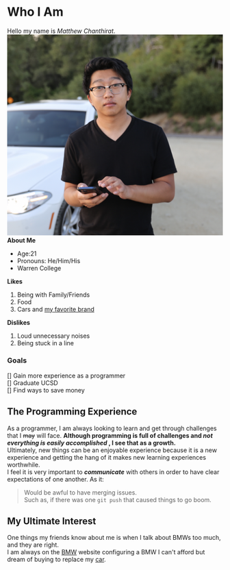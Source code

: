 # **Who I Am**
Hello my name is _Matthew Chanthirat_.  
![Me](assets/images/imageMyself.png)
**About Me**  
- Age:21  
- Pronouns: He/Him/His  
- Warren College  
  
**Likes**  
1. Being with Family/Friends  
2. Food  
3. Cars and [my favorite brand](#my-ultimate-interest)  

**Dislikes**  
1. Loud unnecessary noises  
2. Being stuck in a line  

### Goals
[] Gain more experience as a programmer  
[] Graduate UCSD  
[] Find ways to save money  

## The Programming Experience
As a programmer, I am always looking to learn and get through challenges that I ~~may~~ will face. **Although programming is full of challenges and _not everything is easily accomplished_ , I see that as a growth.**   
Ultimately, new things can be an enjoyable experience because it is a new experience and getting the hang of it makes new learning experiences worthwhile.  
I feel it is very important to ***communicate*** with others in order to have clear expectations of one another. As it:  
>Would be awful to have merging issues.  
Such as, if there was one `git push` that caused things to go boom. 

## My Ultimate Interest
One things my friends know about me is when I talk about BMWs too much, and they are right.  
I am always on the [BMW](https://www.bmwusa.com/build-your-own.html#/series) website configuring a BMW I can't afford but dream of buying to replace my [car](myvehicle.md). 
